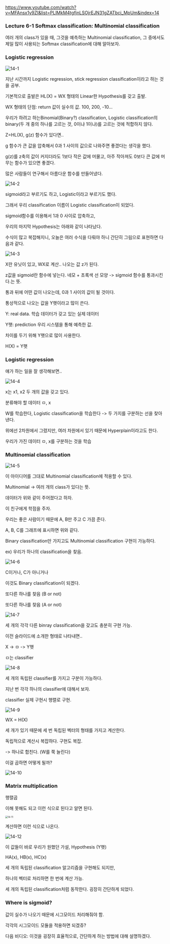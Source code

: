 https://www.youtube.com/watch?v=MFAnsx1y9ZI&list=PLlMkM4tgfjnLSOjrEJN31gZATbcj_MpUm&index=14



### Lecture 6-1 Softmax classification: Multinomial classification

여러 개의 class가 있을 때, 그것을 예측하는 Multinomial classification, 그 중에서도 제일 많이 사용되는 Softmax classification에 대해 알아보자.





### Logistic regression

![14-1](14-1.PNG)

지난 시간까지 Logistic regression, stick regression classification이라고 하는 것을 공부.

기본적으로 출발은 HL(X) = WX 형태의 Linear한 Hypothesis를 갖고 출발.

WX 형태의 단점: return 값이 실수의 값. 100, 200, -10...

우리가 하려고 하는Binomial(Binary?) classification, Logistic classification의 binary(두 개 중의 하나를 고르는 것, 0이냐 1이냐)를 고르는 것에 적합하지 않다.

Z=HL(X), g(z) 함수가 있다면..

g 함수가 큰 값을 압축해서 0과 1 사이의 값으로 나와주면 좋겠다는 생각을 했다.

g(z)를 z축의 값이 커지더라도 1보다 작은 값에 머물고, 아주 작아져도 0보다 큰 값에 머무는 함수가 있으면 좋겠다.



많은 사람들이 연구해서 아름다운 함수를 만들어냈다.

![14-2](14-2.PNG)

sigmoid라고 부르기도 하고, Logistic이라고 부르기도 했다.

그래서 우리 classification 이름이 Logistic classification이 되었다.

sigmoid함수를 이용해서 1과 0 사이로 압축하고,

우리의 마지막 Hypothesis는 아래와 같이 나타났다.



수식이 많고 복잡해지니, 오늘은 여러 수식을 다뤄야 하니 간단히 그림으로 표현하면 다음과 같다.

![14-3](14-3.PNG)

X란 유닛이 있고, WX로 계산.. 나오는 값 z가 된다. 

z값을 sigmoid란 함수에 넣는다. 네모 + 초록색 선 모양 -> sigmoid 함수를 통과시킨다.는 뜻.

통과 뒤에 어떤 값이 나오는데, 0과 1 사이의 값이 될 것이다.

통상적으로 나오는 값을 Y햇이라고 많이 쓴다.

Y: real data. 학습 데이터가 갖고 있는 실제 데이터

Y햇: prediction 우리 시스템을 통해 예측한 값.

차이를 두기 위해 Y햇으로 많이 사용한다.

H(X) = Y햇





### Logistic regression

얘가 하는 일을 잘 생각해보면..

![14-4](14-4.PNG)

x는 x1, x2 두 개의 값을 갖고 있다.

분류해야 할 데이터 ㅁ, x

W를 학습한다, Logistic classification을 학습한다 -> 두 가지를 구분하는 선을 찾아낸다.

위에선 2차원에서 그렸지만, 여러 차원에서 있기 때문에  Hyperplain이라고도 한다.

우리가 가진 데이터 ㅁ, x를 구분하는 것을 학습





### Multinomial classification

![14-5](14-5.PNG)

이 아이디어를 그대로 Multinomial classification에 적용할 수 있다.

Multinomial -> 여러 개의 class가 있다는 뜻.

데이터가 위와 같이 주어졌다고 하자.

이 친구에게 학점을 주자.

우리는 좋은 사람이기 때문에 A, B만 주고 C 가끔 준다.

A, B, C를 그래프에 표시하면 위와 같다.



Binary classification만 가지고도 Multinomial classification 구현이 가능하다.

ex) 우리가 하나의 classification을 찾음.

![14-6](14-6.PNG)

C이거나, C가 아니거나

이것도 Binary classification이 되겠다.



또다른 하나를 찾음 (B or not)

또다른 하나를 찾음 (A or not)

![14-7](14-7.PNG)

세 개의 각각 다른 binray classification을 갖고도 충분히 구현 가능.





이전 슬라이드에 소개한 형태로 나타내면..

X -> ㅁ -> Y햇

ㅁ는 classifier

![14-8](14-8.PNG)

세 개의 독립된 classifier를 가지고 구분이 가능하다.





지난 번 각각 하나의 classifier에 대해서 보자.

classifier 실제 구현시 행렬로 구현.

![14-9](14-9.PNG)

WX = H(X)

세 개가 있기 때문에 세 번 독립된 벡터의 형태를 가지고 계산한다.

독립적으로 계산시 복잡하다. 구현도 복잡.

-> 하나로 합친다. (W를 쭉 늘린다)

이걸 곱하면 어떻게 될까?

![14-10](14-10.PNG)





### Matrix multiplication

행렬곱

이해 못해도 되고 이런 식으로 된다고 알면 된다.

<img src="14-11.PNG" alt="14-11" style="zoom: 50%;" />



계산하면 이런 식으로 나온다.

![14-12](14-12.PNG)

이 값들이 바로 우리가 원했던 가설, Hypothesis (Y햇)

HA(x), HB(x), HC(x)

세 개의 독립된 classification 알고리즘을 구현해도 되지만,

하나의 벡터로 처리하면 한 번에 계산 가능.

세 개의 독립된 classification처럼 동작한다. 굉장히 간단하게 되었다.





### Where is sigmoid?

값이 실수가 나오기 때문에 시그모이드 처리해줘야 함.

각각의 시그모이드 모듈을 적용하면 되겠쥬?

다음 비디오: 이것을 굉장히 효율적으로, 간단하게 하는 방법에 대해 설명하겠다.

